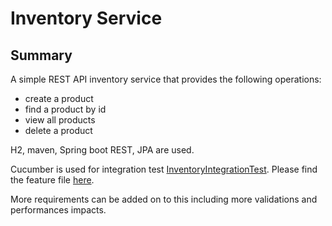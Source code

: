 # Inventory Service

## Summary

A simple REST API inventory service that provides the following operations:

* create a product
* find a product by id
* view all products
* delete a product

H2, maven, Spring boot REST, JPA are used.

Cucumber is used for integration test [InventoryIntegrationTest](https://github.com/jchow/mastery/blob/main/src/test/java/com/contineo/inventory/InventoryApplicationTests.java). Please find the feature file [here](src/test/java/resource/features.feature).

More requirements can be added on to this including more validations and performances impacts.
